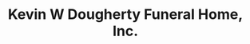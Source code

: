 ---
title: "Kevin W Dougherty Funeral Home, Inc."
url: /honeoye/kevin-w-dougherty-funeral-home-inc/
shop: funeral directors
---